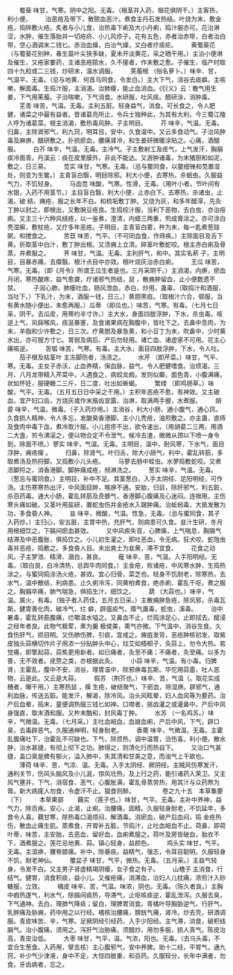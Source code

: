 <!-- { "loadSidebar": true } -->
　　蜀葵 味甘，气寒。阴中之阳。无毒。（根茎并入药，根花俱阴干。）主客热，利小便。
　　治恶疮及带下，散脓血恶汁。煮食主丹石发热结。叶烧为末，敷金疮，捣碎敷火疮。炙者与小儿食，治热毒下痢及大小丹痢，捣汁服亦可。花治淋涩，水肿，催生落胎并一切疮疥、小儿风疹子。花有五色，赤者治赤带，白者治白带，空心酒调末二钱匕。赤治血燥，白治气燥，又白者疗痰疟。
　　黄蜀葵花 （与蜀葵花别种，春生苗叶尖狭多缺，夏末开淡黄花，采之晒干用。）主治小便淋及催生，又疮家要药，主诸恶疮脓水，久不瘥者，作末敷之愈。子催生，临产时取四十九粒或二三钱，炒研末，温水调服。
　　荚菔根 （俗名萝卜。）味辛、甘，气温平。无毒。（忌与地黄、何首乌同食，令发白。）主大下气，消谷去痰癖。主咳嗽，解面毒。生捣汁服，主消渴。治肺痿，能止血消血。《衍义》云：散气用生姜，下气用莱菔。子治喘嗽，下气消食。水研服，吐风痰。醋研涂，消肿毒。
　　芜青 味苦，气温。无毒。主利五脏。轻身益气，消食。可长食之，令人肥健，诸菜之中最有益者。昔诸葛亮所止，令兵士独种此，为其有大利，今三蜀江陵人呼为诸葛菜。根主消渴，敷热毒风肿。子主明目。
　　芥 味辛，气温。无毒。归鼻，主除肾邪气，利九窍，明耳目，安中，久食温中。又云多食动气。子治风肿毒及麻痹，醋研敷之。扑损瘀血，腰痛肾冷，和生姜研微暖涂贴之。心痛，酒醋服。
　　白芥 味辛，气温。无毒。主冷气。子主敷射工及疰气，上气发汗，胸膈痰冷面青。丹溪云：痰在皮里膜外，非此不能达。又游肿诸毒，为末猪胆和如泥，敷之，日三易。
　　苋实 味甘，气寒。无毒。（忌与鳖同食，以鳖细锉和苋置湿处，则变为生鳖。）主青盲白翳，明目除邪。利大小便，去寒热，杀蛔虫。久服益气力，不饥轻身。
　　马齿苋 味酸，气寒。性滑，无毒。（用叶小者。节叶间有水银，入药不用茎节。）主目盲白翳，利大小便，止赤白下。去寒热，杀诸虫，止渴，破 结，痈疮，服之长年不白。和梳垢敷丁肿。又烧为灰，和多年醋滓，先灸丁肿以封之，即根出，又敷豌豆疮良。生捣绞汁服，当利下恶物，去白虫，亦治疳痢。又主三十六种风结疮，以一釜煮，澄清，内蜡三两重，煎成膏涂之。亦可涂白秃湿癣，敷杖疮，又疗多年恶疮。子明目，主青盲白雾，杵为末，每一匙煮葱豉粥，和搅食之。
　　苦苣 味苦，气平。（不可同血食，作痔疾。）主除面目及舌下黄。折取茎中白汁，敷丁肿出根。又渍痈上立溃。碎茎叶敷蛇咬。根主赤白痢及骨蒸，并煮服之。
　　荠 味甘，气温。无毒。主利肝气，和中。其实名菥 子，主明目，目暴赤痛，去瘴翳，根汁点目中亦效。根叶烧灰治赤白痢。
　　王瓜 味苦，气寒。无毒。（即《月令》所谓王瓜生者是也。三月采阴干。）主消渴，内痹，瘀血月闭，寒热酸疼，益气愈聋，疗诸邪气热结，鼠 ，散痈肿留血，止小便数遗不禁。
　　子润心肺，肺痿吐血，肠风泄血，赤白，炒用。蛊毒，（取捣汁和酒服，当吐下。）下乳汁，为末，酒服一钱，日三。）黄胆黑疸。（取根汁六合，顿服，当有黄水随小便出，未愈再服。）瓜蒂 （即瓜也。）味苦，气寒。有毒。（七月七日采，阴干。去瓜皮，用蒂约半寸许。）主大水，身面四肢浮肿，下水，杀虫毒。咳逆上气，风痫喉风，痰涎暴塞，及食诸果病在胸腹中，皆吐下之。去鼻中息肉，为末，羊脂和少许敷之，日三次。疗黄胆及暴急黄，和小豆丁为末，吹鼻中，少时黄水出，亦可服方寸匕。胃弱及病后、产后勿轻用。诸亡血、诸虚家不可用。花主心痛咳逆。
　　苦瓠 味苦，气寒。有毒。主大水，面目四肢浮肿，下水，令人吐。
　　茄子根及枯茎叶 主冻脚伤者，汤渍之。
　　水芹 （即芹菜。）味甘，气平、寒。无毒。主女子赤沃，止血养精，保血脉，益气，令人肥健嗜食。治烦渴，三月、八月龙带精入芹菜中，人遇食之，病蛟龙瘕。发则似癫，面色青，小腹满痛，状如怀妊，服硬糖二三斤，日二度，吐出如蜥蝎。
　　繁缕 （即鸡肠草。）味酸，气平。无毒。（五月五日日中采之干用。）主积年恶疮不愈，有神效。又主破血，宜产妇口齿，方烧灰或作末揩齿宣露。治淋，取满两手握，水煮服。
　　胡荽 味辛，气温。微毒。（子入药炒用。）主消谷，利大小肠，通小腹气，通心窍。久食损人精神，令人多忘，发酸臭香港脚。主小儿秃疮，油煎敷之。亦主蛊，直痔及食肉中毒下血，煮冷取汁服。小儿痘疹不出，欲令速出，（用胡荽二三两，用酒二大盏，煎令沸滚之，便以物合定不令泄气，候冷去渣，微微从颈以下喷一身令到，除面不喷。）蓼实 味辛，气温。无毒。主明目，温中，耐风寒，下水气，面目浮肿，痈疡瘰 。
　　归鼻，除肾气。叶归舌，除大小肠气，利中，霍乱转筋，多取煮汤及热捋脚。又捣敷小儿头疮。
　　马蓼去肠中蛭虫。水蓼捣敷蛇咬。又煮渍脚捋之，消香港脚。脚肿痛成疮，频淋洗之。
　　葱实 味辛，气温。无毒。（葱忌与蜜同食。）主明目，补中不足。其茎葱白，入手太阴经、足阳明经，可作汤。主伤寒寒热出汗，中风面目肿，喉痹不通。安胎，归目，除肝邪气，利五脏，杀百药毒。通大小肠，霍乱转筋及贲豚气，香港脚心腹痛及心迷闷。连根用，主伤寒头痛如破。又茎叶用盐研，置蛇虫伤并金疮水入皲肿痛。治蚯蚓毒，大抵发散为功，多食昏人神。
　　韭 味辛，微酸，气温。性急，无毒。（忌与蜜同食，其子入药炒。）主归心，安五脏，主胃中热，充肝气，则病患可久食。韭汁生研，冬月用根细饮之，下膈间瘀血甚效。
　　又中风疾失音，心脾痛，上气喘息，胸膈气结滞及中恶腹胀，俱捣饮之。小儿初生灌之，即吐恶血，令无病。狂犬咬、蛇虺虫毒并恶疮，捣敷之。多食昏人目。未出粪土为韭黄，滞不宜食。
　　花食之动风。子主梦泄、精滑、溺白，甚良。
　　薤 味辛、苦，气温。入手阳明经。无毒。（取白良，白冷清热，忌舆牛肉同食。）主金疮，败诸疮，中风寒水肿，生捣热涂之。与蜜同捣涂汤火疮，甚效。宜心归骨，菜芝也。轻身不饥耐老，除寒热，去水气，温中散结，利病患。止久痢冷泻，同黄柏煮食，绝赤痢、霍乱干呕，煮之服之。胸膈卒痛，肺气喘急，俱捣生汁，细饮之。
　　葫 （大蒜也。）味辛，气温。属火，有毒。（独子者入药佳，五月五日采。）主散痈肿急疮，除风邪，杀毒瓦斯。健胃善化肉，破冷气，烂 癖，辟瘟疫气，瘴气蛊毒，蛇虫，溪毒。
　　治中暑毒，霍乱转筋腹痛，烂嚼温水嗌之。又鼻血不止，烂捣涂足心，止即拭去。醋浸之经年者良。此物气极荤，煮为羹 极俊美，熏气亦微。下气温中，消谷生食。久食伤肝气，损目明。又伤肺伤脾，引痰，宜戒之。痈疽发背，恶疮肿核初发，取紫皮独头蒜横切作片子用浓一分贴肿头中心，炷艾如梧桐子，灸蒜上，勿令大热。若觉痛，即擎起蒜，蒜焦更用新者。如已痛者，灸至不痛；不痛者，灸至痛。以多为善，无不效者。疣赘之类，亦根据此灸。
　　小蒜 味辛，气温。有小毒。归脾肾，主霍乱，腹中不安，消谷，理胃温中，除邪痹毒瓦斯。华佗用蒜齑，吐人恶物，云是此。又云是大蒜。
　　假苏 （荆芥也。）味辛、苦，气温（。取花实成穗者，曝干用。）主寒热鼠 ，瘰 生疮，破结聚气，下瘀血，除湿痹。辟邪气，通利血脉，传送五脏。能发汗，解渴，除冷风。治头风眩晕，妇人血风等为要药。治产后血晕，捣末，童便调热服三钱匕如神。口噤者，挑齿灌之或灌鼻中。产后中风身强直，取末酒和服。又杵末酷和，封风毒丁肿。
　　水苏 （一名鸡苏。）味辛，气微温。无毒。（七月采。）主吐血衄血，血崩血痢，产后中风，下气，辟口臭，去毒辟恶气。久服通神明，轻身耐老。
　　香薷 味辛，气微温。无毒。主霍乱腹痛吐下，治霍乱不可缺也。下气，除烦热，调中温胃，治伤喜。利小便，散水肿，治水甚捷，有彻上彻下之功。肺得之，则清化行而热自下。
　　又治口气甚捷，盖口臭是脾有郁火，溢入肺中，失其清和甘美之意，而浊气上干故也。
　　薄荷 味辛、苦，气凉、温。无毒。入手太阴经、厥阴经。主贼风伤寒发汗，通利关节，伤风头脑风及小儿涎，惊风壮热，及上行之药，能引诸药入荣卫。又主风气壅并，下气，消宿食、恶气，心腹胀满，霍乱骨蒸劳热，用其汁与众药熬为膏。新大病瘥人勿食，令虚汗不止。猫食则醉。
　　
　　卷之九十五　本草集要（下）
　　本草果部
　　藕实 （莲子也。）味甘，气平。无毒。主补中养神，益气力，除百疾。安心，止渴，止痢。治腰痛，固精。久服轻身耐老，不饥延年，多食令人喜。藕甘寒，除热毒口渴烦闷，解酒毒。消瘀血，破产后血闷，捣 金疮热伤，散血止痛生肌。蒸煮食，开胃补五脏。节捣汁，止吐血衄血不止。荷鼻，即荷叶蒂，味苦，主安胎，去恶血，留好血，血痢煮服之。荷叶及房皆破血，胎衣不下，酒煮服之。莲花忌地黄、蒜。镇心轻身，益颜色。
　　鸡头实 味甘，气平。无毒。主湿痹，腰脊膝痛。补中，除暴痰。益精气，强志，令耳目聪明。久服轻身不饥，耐老神仙。
　　覆盆子 味甘，气平，微热。无毒。（五月采。）主益气轻身，令发不白。又主男子肾虚精竭阴痿，女子食之有子。
　　山楂子 主消食，行结气。健胃，消食积痰，益小儿。又催疮痛，消滞血，治妇人儿枕痛，浓煎汁入砂糖服，立效。
　　橘皮 味辛、苦，气温。味浓，阴也。无毒。（陈久者良。）主胸中瘕热遂气，利水气，除膈间痰热，导滞气，止呕咳痰逆，霍乱泄泻。久服去臭，下气通神。去白，理肺气降痰；留白，理脾胃消食。青橘叶导胸胁逆气，行肝气，乳肿痛及胁痈，药中用之以行经。橘核治腰痛，膀胱气痛，肾冷。炒去壳，研酒调服。青皮味苦、辛，气寒。足厥阴经引经药，入手少阳经。主气滞，消食，破积结膈气。治小腹痛，须用之。泻肝气治胁痛，须醋炒。用勿多服，损人真气。陈皮治高，青皮治低。
　　大枣 味甘，气平，温。气浓，阳也。无毒。（去乌头毒，不宜合生葱食。入药用，擘去核）主心腹邪气，安中养脾。助十二经，平胃气，通九窍，补少气少津液，身中不足，大惊四肢重，和百药。久服轻分，长年中满者，勿食。牙齿病者，忘之。
